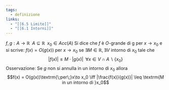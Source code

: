 ```yaml
---
tags:
  - definizione
links:
  - "[[6.5 Limite]]"
  - "[[6.1 Intorni]]"
---
```

$f,g:A\to\mathbb{R}\;\;A\subseteq\mathbb{R}\;\;x_0 \in Acc(A)$
Si dice che $f$ è $O$-grande di g per $x\to x_0$ e si scrive:
$f(x) = O(g(x))$ per $x\to x_0$ se $\exists M \in \mathbb{R}, \exists V$ intorno di $x_0$ tale che $$|f(x)| \leq M\cdot |g(x)|\;\;\forall x \in V \cap A \smallsetminus \{x_0\}$$
Osservazione: Se $g$ non si annulla in un intorno di $x_0$ allora $$f(x) = O(g(x))\textrm{\;per\;}x\to x_0 \iff |\frac{f(x)}{g(x)}| \leq \textrm{M in un intorno di }x_0$$
